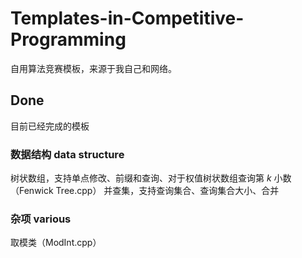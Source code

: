 # Templates-in-Competitive-Programming

自用算法竞赛模板，来源于我自己和网络。

## Done

目前已经完成的模板

### 数据结构 data structure

树状数组，支持单点修改、前缀和查询、对于权值树状数组查询第 $k$ 小数（Fenwick Tree.cpp）
并查集，支持查询集合、查询集合大小、合并

### 杂项 various

取模类（ModInt.cpp）
